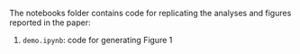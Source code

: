 The notebooks folder contains code for replicating the analyses and figures
reported in the paper:

1. `demo.ipynb`: code for generating Figure 1